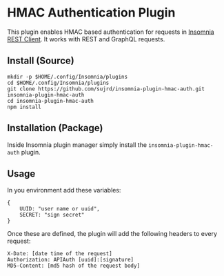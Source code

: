 # HMAC Authentication Plugin

This plugin enables HMAC based authentication for requests in [Insomnia REST Client](https://insomnia.rest/). It works with REST and GraphQL requests.

## Install (Source)

```
mkdir -p $HOME/.config/Insomnia/plugins
cd $HOME/.config/Insomnia/plugins
git clone https://github.com/sujrd/insomnia-plugin-hmac-auth.git insomnia-plugin-hmac-auth
cd insomnia-plugin-hmac-auth
npm install
```

## Installation (Package)

Inside Insomnia plugin manager simply install the `insomnia-plugin-hmac-auth` plugin.

## Usage

In you environment add these variables:

```
{
    UUID: "user name or uuid",
    SECRET: "sign secret"
}
```

Once these are defined, the plugin will add the following headers to every request:

```
X-Date: [date time of the request]
Authorization: APIAuth [uuid]:[signature]
MD5-Content: [md5 hash of the request body]
```

